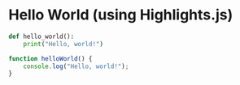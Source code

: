# Hello World (using Highlights.js)

```python
def hello_world():
    print("Hello, world!")
```

```javascript
function helloWorld() {
    console.log("Hello, world!");
}
